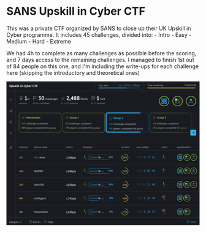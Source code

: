 # SANS Upskill in Cyber CTF

This was a private CTF organized by SANS to close up their UK Upskill in Cyber programme.
It includes 45 challenges, divided into:
    - Intro
    - Easy
    - Medium
    - Hard
    - Extreme

We had 4h to complete as many challenges as possible before the scoring, and 7 days access to the remaining challenges.
I managed to finish 1st out of 84 people on this one, and I'm including the write-ups for each challenge here (skipping the introductory and theoretical ones)

![ctf score](./img/CTF.png)

